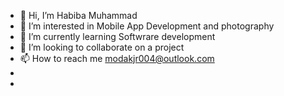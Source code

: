 - 👋 Hi, I’m Habiba Muhammad
- 👀 I’m interested in Mobile App Development and photography
- 🌱 I’m currently learning Softwrare development
- 💞️ I’m looking to collaborate on a project
- 📫 How to reach me modakjr004@outlook.com
- 
- 

<!---
modakjr004/modakjr004 is a ✨ special ✨ repository because its `README.md` (this file) appears on your GitHub profile.
You can click the Preview link to take a look at your changes.
--->
